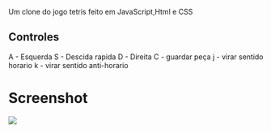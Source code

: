 Um clone do jogo tetris feito em JavaScript,Html e CSS
<h2> Controles </h2>
A - Esquerda
S - Descida rapida
D - Direita
C - guardar peça
j - virar sentido horario
k - virar sentido anti-horario
<h1>Screenshot</h1>
<img src="https://i.postimg.cc/WzGg12rW/Jetris.png">

